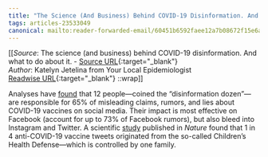 ```yaml
---
title: "The Science (And Business) Behind COVID-19 Disinformation. And What to Do About It. (460864464)"
tags: articles-23533049
canonical: mailto:reader-forwarded-email/60451b6592faee12a7b08672f15e6a8c
---
```


[[_Source_: The science (and business) behind COVID-19 disinformation. And what to do about it. - [Source URL](mailto:reader-forwarded-email/60451b6592faee12a7b08672f15e6a8c){:target="_blank"}<br>
_Author_: Katelyn Jetelina from Your Local Epidemiologist<br>
[Readwise URL](https://readwise.io/open/460864464){:target="_blank"}
::wrap]]

Analyses have [found](https://substack.com/redirect/73a50a64-a1bb-4c6c-b204-8a0b501f9c07?j=eyJ1IjoiMXlmdTFqIn0.qYv5NVQwodvs9yAW1b9IqXxz-UTiPAUp4JXaRMXUArU) that 12 people—coined the “disinformation dozen”—are responsible for 65% of misleading claims, rumors, and lies about COVID-19 vaccines on social media. Their impact is most effective on Facebook (account for up to 73% of Facebook rumors), but also bleed into Instagram and Twitter. A scientific [study](https://substack.com/redirect/d6421474-9b59-4f22-9815-758d80c0356a?j=eyJ1IjoiMXlmdTFqIn0.qYv5NVQwodvs9yAW1b9IqXxz-UTiPAUp4JXaRMXUArU) published in *Nature* found that 1 in 4 anti-COVID-19 vaccine tweets originated from the so-called Children’s Health Defense—which is controlled by one family.

